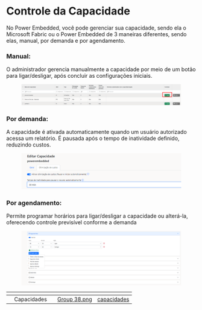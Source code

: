# Controle da Capacidade

No Power Embedded, você pode gerenciar sua capacidade, sendo ela o Microsoft Fabric ou o Power Embedded de 3 maneiras diferentes, sendo elas, manual, por demanda e por agendamento.

### Manual:

O administrador gerencia manualmente a capacidade por meio de um botão para ligar/desligar, após concluir as configurações iniciais.

<figure><img src="../.gitbook/assets/image (409).png" alt=""><figcaption></figcaption></figure>

### Por demanda:

A capacidade é ativada automaticamente quando um usuário autorizado acessa um relatório. É pausada após o tempo de inatividade definido, reduzindo custos.

<figure><img src="../.gitbook/assets/image (408).png" alt=""><figcaption></figcaption></figure>

### Por agendamento:

Permite programar horários para ligar/desligar a capacidade ou alterá-la, oferecendo controle previsível conforme a demanda



<figure><img src="../.gitbook/assets/image (407).png" alt=""><figcaption></figcaption></figure>





<table data-view="cards"><thead><tr><th></th><th></th><th></th><th data-hidden data-card-cover data-type="files"></th><th data-hidden data-type="content-ref"></th></tr></thead><tbody><tr><td></td><td>Capacidades</td><td></td><td><a href="../.gitbook/assets/Group 38.png">Group 38.png</a></td><td><a href="../portal-de-administracao/power-bi/capacidades/">capacidades</a></td></tr></tbody></table>
